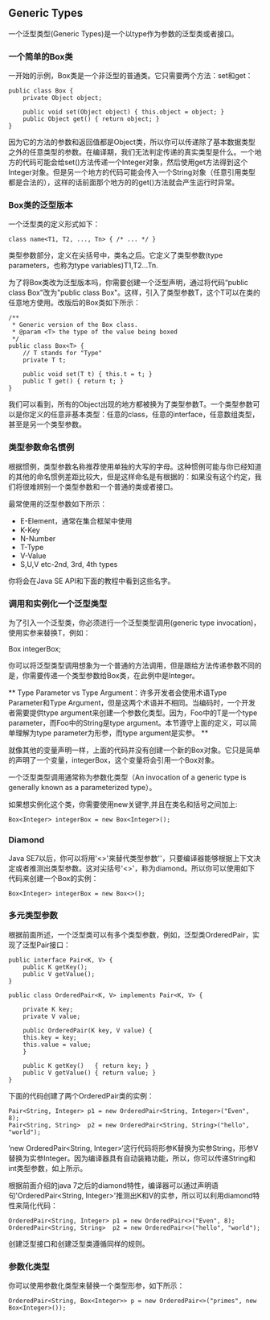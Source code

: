 ## Generic Types

一个泛型类型(Generic Types)是一个以type作为参数的泛型类或者接口。

### 一个简单的Box类

一开始的示例，Box类是一个非泛型的普通类。它只需要两个方法：set和get：

```
public class Box {
    private Object object;

    public void set(Object object) { this.object = object; }
    public Object get() { return object; }
}

```

因为它的方法的参数和返回值都是Object类，所以你可以传递除了基本数据类型之外的任意类型的参数。在编译期，我们无法判定传递的真实类型是什么。一个地方的代码可能会给set()方法传递一个Integer对象，然后使用get方法得到这个Integer对象。但是另一个地方的代码可能会传入一个String对象（任意引用类型都是合法的），这样的话前面那个地方的的get()方法就会产生运行时异常。

### Box类的泛型版本

一个泛型类的定义形式如下：

```
class name<T1, T2, ..., Tn> { /* ... */ }

```

类型参数部分，定义在尖括号中，类名之后。它定义了类型参数(type parameters，也称为type variables)T1,T2...Tn.

为了将Box类改为泛型版本吗，你需要创建一个泛型声明，通过将代码“public class Box”改为"public class Box<T>"。这样，引入了类型参数T，这个T可以在类的任意地方使用。改版后的Box类如下所示：

```
/**
 * Generic version of the Box class.
 * @param <T> the type of the value being boxed
 */
public class Box<T> {
    // T stands for "Type"
    private T t;

    public void set(T t) { this.t = t; }
    public T get() { return t; }
}

```

我们可以看到，所有的Object出现的地方都被换为了类型参数T。一个类型参数可以是你定义的任意非基本类型：任意的class，任意的interface，任意数组类型，甚至是另一个类型参数。


### 类型参数命名惯例


根据惯例，类型参数名称推荐使用单独的大写的字母。这种惯例可能与你已经知道的其他的命名惯例差距比较大，但是这样命名是有根据的：如果没有这个约定，我们将很难辨别一个类型参数和一个普通的类或者接口。

最常使用的泛型参数如下所示：

* E-Element，通常在集合框架中使用
* K-Key
* N-Number
* T-Type
* V-Value
* S,U,V etc-2nd, 3rd, 4th types


你将会在Java SE API和下面的教程中看到这些名字。


### 调用和实例化一个泛型类型

为了引入一个泛型类，你必须进行一个泛型类型调用(generic type invocation)，使用实参来替换T，例如：

Box<Integer> integerBox;


你可以将泛型类型调用想象为一个普通的方法调用，但是跟给方法传递参数不同的是，你需要传递一个类型参数给Box类，在此例中是Integer。


** Type Parameter vs Type Argument：许多开发者会使用术语Type Parameter和Type Argument，但是这两个术语并不相同。当编码时，一个开发者需要提供type argument来创建一个参数化类型。因为，Foo<T>中的T是一个type parameter，而Foo<String>中的String是type argument。本节遵守上面的定义，可以简单理解为type parameter为形参，而type argument是实参。 **


就像其他的变量声明一样，上面的代码并没有创建一个新的Box对象。它只是简单的声明了一个变量，integerBox，这个变量将会引用一个Box<Integer>对象。

一个泛型类型调用通常称为参数化类型（An invocation of a generic type is generally known as a parameterized type）。

如果想实例化这个类，你需要使用new关键字,并且在类名和括号之间加上<Integer>:

```
Box<Integer> integerBox = new Box<Integer>();

```

### Diamond


Java SE7以后，你可以将用'<>'来替代类型参数'<Integer>'，只要编译器能够根据上下文决定或者推测出类型参数。这对尖括号'<>'，称为diamond。所以你可以使用如下代码来创建一个Box<Integer>的实例：

```
Box<Integer> integerBox = new Box<>();

```

### 多元类型参数

根据前面所述，一个泛型类可以有多个类型参数，例如，泛型类OrderedPair，实现了泛型Pair接口：

```
public interface Pair<K, V> {
    public K getKey();
    public V getValue();
}

public class OrderedPair<K, V> implements Pair<K, V> {

    private K key;
    private V value;

    public OrderedPair(K key, V value) {
	this.key = key;
	this.value = value;
    }

    public K getKey()	{ return key; }
    public V getValue() { return value; }
}

```

下面的代码创建了两个OrderedPair类的实例：

```
Pair<String, Integer> p1 = new OrderedPair<String, Integer>("Even", 8);
Pair<String, String>  p2 = new OrderedPair<String, String>("hello", "world");

```

’new OrderedPair<String, Integer>‘这行代码将形参K替换为实参String，形参V替换为实参Integer。因为编译器具有自动装箱功能，所以，你可以传递String和int类型参数，如上所示。


根据前面介绍的java 7之后的diamond特性，编译器可以通过声明语句'OrderedPair<String, Integer>'推测出K和V的实参，所以可以利用diamond特性来简化代码：

```
OrderedPair<String, Integer> p1 = new OrderedPair<>("Even", 8);
OrderedPair<String, String>  p2 = new OrderedPair<>("hello", "world");

```

创建泛型接口和创建泛型类遵循同样的规则。


### 参数化类型

你可以使用参数化类型来替换一个类型形参，如下所示：


```
OrderedPair<String, Box<Integer>> p = new OrderedPair<>("primes", new Box<Integer>());

```























































